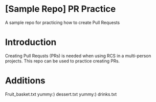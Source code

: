 # [Sample Repo] PR Practice
A sample repo for practicing how to create Pull Requests

# Introduction
Creating Pull Requsts (PRs) is needed when using RCS in a multi-person projects. This repo can be used to practice creating PRs.

# Additions
Fruit_basket.txt yummy:)
dessert.txt yummy:)
drinks.txt